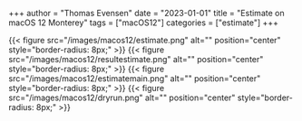 +++
author = "Thomas Evensen"
date = "2023-01-01"
title =  "Estimate on macOS 12 Monterey"
tags = ["macOS12"]
categories = ["estimate"]
+++

{{< figure src="/images/macos12/estimate.png" alt="" position="center" style="border-radius: 8px;" >}}
{{< figure src="/images/macos12/resultestimate.png" alt="" position="center" style="border-radius: 8px;" >}}
{{< figure src="/images/macos12/estimatemain.png" alt="" position="center" style="border-radius: 8px;" >}}
{{< figure src="/images/macos12/dryrun.png" alt="" position="center" style="border-radius: 8px;" >}}
